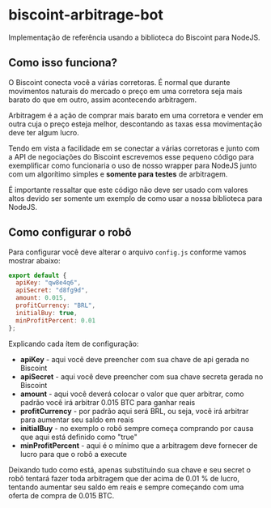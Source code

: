 # biscoint-arbitrage-bot

Implementação de referência usando a biblioteca do Biscoint para NodeJS.

## Como isso funciona?

O Biscoint conecta você a várias corretoras. É normal que durante movimentos naturais do mercado o preço em uma corretora seja mais barato do que em outro, assim acontecendo arbitragem.

Arbitragem é a ação de comprar mais barato em uma corretora e vender em outra cuja o preço esteja melhor, descontando as taxas essa movimentação deve ter algum lucro.

Tendo em vista a facilidade em se conectar a várias corretoras e junto com a API de negociações do Biscoint escrevemos esse pequeno código para exemplificar como funcionaria o uso de nosso wrapper para NodeJS junto com um algorítimo simples e **somente para testes** de arbitragem.

É importante ressaltar que este código não deve ser usado com valores altos devido ser somente um exemplo de como usar a nossa biblioteca para NodeJS.

## Como configurar o robô

Para configurar você deve alterar o arquivo `config.js` conforme vamos mostrar abaixo:

```JavaScript
export default {
  apiKey: "qw8e4q6",
  apiSecret: "d8fg9d",
  amount: 0.015,
  profitCurrency: "BRL",
  initialBuy: true,
  minProfitPercent: 0.01
};
```

Explicando cada ítem de configuração:

- **apiKey** - aqui você deve preencher com sua chave de api gerada no Biscoint
- **apiSecret** - aqui você deve preencher com sua chave secreta gerada no Biscoint
- **amount** - aqui você deverá colocar o valor que quer arbitrar, como padrão você irá arbitrar 0.015 BTC para ganhar reais
- **profitCurrency** - por padrão aqui será BRL, ou seja, você irá arbitrar para aumentar seu saldo em reais
- **initialBuy** - no exemplo o robô sempre começa comprando por causa que aqui está definido como "true"
- **minProfitPercent** - aqui é o mínimo que a arbitragem deve fornecer de lucro para que o robô a execute

Deixando tudo como está, apenas substituindo sua chave e seu secret o robô tentará fazer toda arbitragem que der acima de 0.01 % de lucro, tentando aumentar seu saldo em reais e sempre começando com uma oferta de compra de 0.015 BTC.